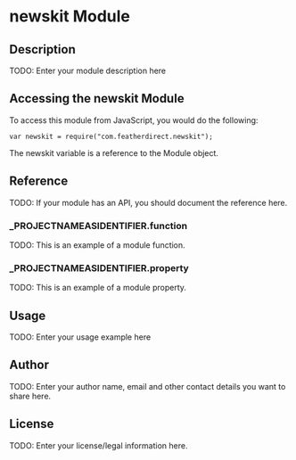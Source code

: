 # newskit Module

## Description

TODO: Enter your module description here

## Accessing the newskit Module

To access this module from JavaScript, you would do the following:

	var newskit = require("com.featherdirect.newskit");

The newskit variable is a reference to the Module object.	

## Reference

TODO: If your module has an API, you should document
the reference here.

### ___PROJECTNAMEASIDENTIFIER__.function

TODO: This is an example of a module function.

### ___PROJECTNAMEASIDENTIFIER__.property

TODO: This is an example of a module property.

## Usage

TODO: Enter your usage example here

## Author

TODO: Enter your author name, email and other contact
details you want to share here. 

## License

TODO: Enter your license/legal information here.
